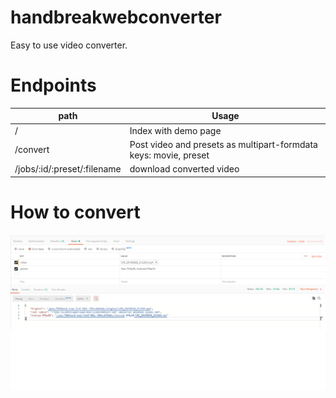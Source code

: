 # handbreakwebconverter

Easy to use video converter.


# Endpoints

|path            |        Usage                  |
|----------------|-------------------------------|
|/               |Index with demo page
|/convert          |Post video and presets as multipart-formdata keys: movie, preset            |
|/jobs/:id/:preset/:filename          |download converted video|

# How to convert
![Example using POSTMAN](POST%20example.png)